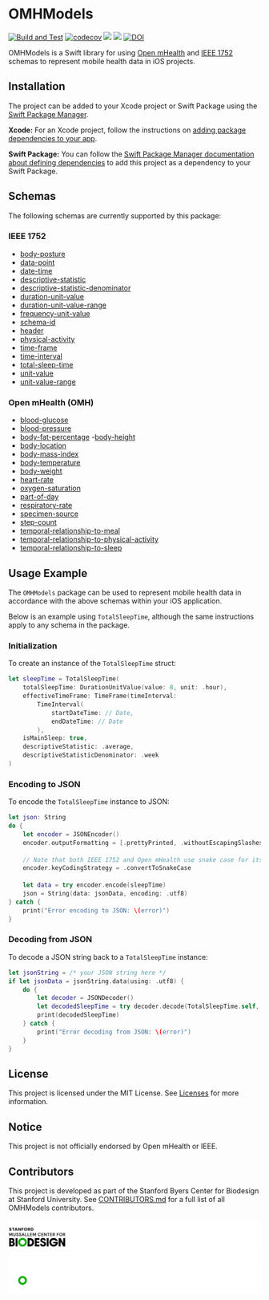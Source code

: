 <!--
                  
This source file is part of the OMHModels open source project

SPDX-FileCopyrightText: 2023 Stanford University and the project authors (see CONTRIBUTORS.md)

SPDX-License-Identifier: MIT
             
-->

# OMHModels

[![Build and Test](https://github.com/StanfordBDHG/OMHModels/actions/workflows/build-and-test.yml/badge.svg)](https://github.com/StanfordBDHG/OMHModels/actions/workflows/build-and-test.yml)
[![codecov](https://codecov.io/gh/StanfordBDHG/OMHModels/branch/main/graph/badge.svg?token=X7BQYSUKOH)](https://codecov.io/gh/StanfordBDHG/SwiftPackageTemplate)
[![](https://img.shields.io/endpoint?url=https%3A%2F%2Fswiftpackageindex.com%2Fapi%2Fpackages%2FStanfordBDHG%2FOMHModels%2Fbadge%3Ftype%3Dswift-versions)](https://swiftpackageindex.com/StanfordBDHG/OMHModels)
[![](https://img.shields.io/endpoint?url=https%3A%2F%2Fswiftpackageindex.com%2Fapi%2Fpackages%2FStanfordBDHG%2FOMHModels%2Fbadge%3Ftype%3Dplatforms)](https://swiftpackageindex.com/StanfordBDHG/OMHModels)
[![DOI](https://zenodo.org/badge/704758245.svg)](https://doi.org/10.5281/zenodo.15581076)

OMHModels is a Swift library for using [Open mHealth](https://www.openmhealth.org/) and [IEEE 1752](https://opensource.ieee.org/omh/1752) schemas to represent mobile health data in iOS projects.

## Installation

The project can be added to your Xcode project or Swift Package using the [Swift Package Manager](https://github.com/apple/swift-package-manager).

**Xcode:** For an Xcode project, follow the instructions on [adding package dependencies to your app](https://developer.apple.com/documentation/xcode/adding-package-dependencies-to-your-app).

**Swift Package:** You can follow the [Swift Package Manager documentation about defining dependencies](https://github.com/apple/swift-package-manager/blob/main/Documentation/Usage.md#defining-dependencies) to add this project as a dependency to your Swift Package.

## Schemas

The following schemas are currently supported by this package:

### IEEE 1752

- [body-posture](https://w3id.org/ieee/ieee-1752-schema/body-posture.json)
- [data-point](https://w3id.org/ieee/ieee-1752-schema/data-point.json)
- [date-time](https://w3id.org/ieee/ieee-1752-schema/date-time.json)
- [descriptive-statistic](https://w3id.org/ieee/ieee-1752-schema/descriptive-statistic.json)
- [descriptive-statistic-denominator](https://w3id.org/ieee/ieee-1752-schema/descriptive-statistic-denominator.json)
- [duration-unit-value](https://w3id.org/ieee/ieee-1752-schema/duration-unit-value.json)
- [duration-unit-value-range](https://w3id.org/ieee/ieee-1752-schema/duration-unit-value-range.json)
- [frequency-unit-value](https://w3id.org/ieee/ieee-1752-schema/frequency-unit-value.json)
- [schema-id](https://w3id.org/ieee/ieee-1752-schema/schema-id.json)
- [header](https://w3id.org/ieee/ieee-1752-schema/header.json)
- [physical-activity](https://w3id.org/ieee/ieee-1752-schema/physical-activity.json)
- [time-frame](https://w3id.org/ieee/ieee-1752-schema/time-frame.json)
- [time-interval](https://w3id.org/ieee/ieee-1752-schema/time-interval.json)
- [total-sleep-time](https://w3id.org/ieee/ieee-1752-schema/total-sleep-time.json)
- [unit-value](https://w3id.org/ieee/ieee-1752-schema/unit-value.json)
- [unit-value-range](https://w3id.org/ieee/ieee-1752-schema/unit-value-range.json)

### Open mHealth (OMH)

- [blood-glucose](https://www.openmhealth.org/documentation/#/schema-docs/schema-library/schemas/omh_blood-glucose)
- [blood-pressure](https://www.openmhealth.org/documentation/#/schema-docs/schema-library/schemas/omh_blood-pressure)
- [body-fat-percentage](https://www.openmhealth.org/documentation/#/schema-docs/schema-library/schemas/omh_body-fat-percentage)
-[body-height](https://www.openmhealth.org/documentation/#/schema-docs/schema-library/schemas/omh_body-height)
- [body-location](https://www.openmhealth.org/documentation/#/schema-docs/schema-library/schemas/omh_body-location)
- [body-mass-index](https://www.openmhealth.org/documentation/#/schema-docs/schema-library/schemas/omh_body-mass-index)
- [body-temperature](https://www.openmhealth.org/documentation/#/schema-docs/schema-library/schemas/omh_body-temperature)
- [body-weight](https://www.openmhealth.org/documentation/#/schema-docs/schema-library/schemas/omh_body-weight)
- [heart-rate](https://www.openmhealth.org/documentation/#/schema-docs/schema-library/schemas/omh_heart-rate)
- [oxygen-saturation](https://www.openmhealth.org/documentation/#/schema-docs/schema-library/schemas/omh_oxygen-saturation)
-  [part-of-day](https://www.openmhealth.org/documentation/#/schema-docs/schema-library/schemas/omh_part-of-day)
- [respiratory-rate](https://www.openmhealth.org/documentation/#/schema-docs/schema-library/schemas/omh_respiratory-rate)
- [specimen-source](https://www.openmhealth.org/documentation/#/schema-docs/schema-library/schemas/omh_specimen-source)
-  [step-count](https://www.openmhealth.org/documentation/#/schema-docs/schema-library/schemas/omh_step-count)
- [temporal-relationship-to-meal](https://www.openmhealth.org/documentation/#/schema-docs/schema-library/schemas/omh_temporal-relationship-to-meal)
- [temporal-relationship-to-physical-activity](https://www.openmhealth.org/documentation/#/schema-docs/schema-library/schemas/omh_temporal-relationship-to-physical-activity)
- [temporal-relationship-to-sleep](https://www.openmhealth.org/documentation/#/schema-docs/schema-library/schemas/omh_temporal-relationship-to-sleep)

## Usage Example

The `OMHModels` package can be used to represent mobile health data in accordance with the above schemas within your iOS application. 

Below is an example using `TotalSleepTime`, although the same instructions apply to any schema in the package.

### Initialization 

To create an instance of the `TotalSleepTime` struct:

```swift
let sleepTime = TotalSleepTime(
    totalSleepTime: DurationUnitValue(value: 8, unit: .hour),
    effectiveTimeFrame: TimeFrame(timeInterval: 
        TimeInterval(
            startDateTime: // Date, 
            endDateTime: // Date
        ),
    isMainSleep: true,
    descriptiveStatistic: .average,
    descriptiveStatisticDenominator: .week
)
```

### Encoding to JSON 

To encode the `TotalSleepTime` instance to JSON:

```swift
let json: String
do {
    let encoder = JSONEncoder()
    encoder.outputFormatting = [.prettyPrinted, .withoutEscapingSlashes, .sortedKeys]
    
    // Note that both IEEE 1752 and Open mHealth use snake case for its properties when represneted in JSON
    encoder.keyCodingStrategy = .convertToSnakeCase
    
    let data = try encoder.encode(sleepTime)
    json = String(data: jsonData, encoding: .utf8)
} catch {
    print("Error encoding to JSON: \(error)")
}
```

### Decoding from JSON

To decode a JSON string back to a `TotalSleepTime` instance:

```swift
let jsonString = /* your JSON string here */
if let jsonData = jsonString.data(using: .utf8) {
    do {
        let decoder = JSONDecoder()
        let decodedSleepTime = try decoder.decode(TotalSleepTime.self, from: jsonData)
        print(decodedSleepTime)
    } catch {
        print("Error decoding from JSON: \(error)")
    }
}
```

## License
This project is licensed under the MIT License. See [Licenses](https://github.com/StanfordBDHG/OMHModels/tree/main/LICENSES) for more information.

## Notice
This project is not officially endorsed by Open mHealth or IEEE.

## Contributors
This project is developed as part of the Stanford Byers Center for Biodesign at Stanford University.
See [CONTRIBUTORS.md](https://github.com/StanfordBDHG/OMHModels/tree/main/CONTRIBUTORS.md) for a full list of all OMHModels contributors.

![Stanford Byers Center for Biodesign Logo](https://raw.githubusercontent.com/StanfordBDHG/.github/main/assets/biodesign-footer-light.png#gh-light-mode-only)
![Stanford Byers Center for Biodesign Logo](https://raw.githubusercontent.com/StanfordBDHG/.github/main/assets/biodesign-footer-dark.png#gh-dark-mode-only)
